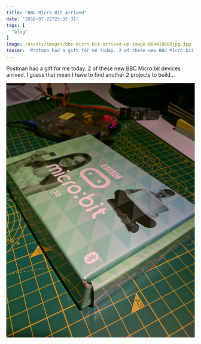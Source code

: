```yaml
---
title: "BBC Micro Bit Arrived"
date: "2016-07-22T23:35:31"
tags: [
  "blog"
]
image: /assets/images/bbc-micro-bit-arrived-wp-image-684418600jpg.jpg
teaser: 'Postman had a gift for me today. 2 of these new BBC Micro:bit devices arrived. I guess that mean I have to find another 2 projects to build…'
---
```

Postman had a gift for me today. 2 of these new BBC Micro:bit devices arrived. I guess that mean I have to find another 2 projects to build…

![(wp-image-684418600jpg.jpg)](/assets/images/bbc-micro-bit-arrived-wp-image-684418600jpg.jpg)
